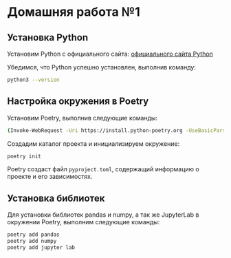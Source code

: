 # Домашняя работа №1

## Установка Python 

Установим Python с официального сайта: [официального сайта Python](https://www.python.org/downloads/release)

Убедимся, что Python успешно установлен, выполнив команду:

```bash
python3 --version
```

## Настройка окружения в Poetry

Установим Poetry, выполнив следующие команды:

```bash
(Invoke-WebRequest -Uri https://install.python-poetry.org -UseBasicParsing).Content | py -
```

Создадим каталог проекта и инициализируем окружение: 

```bash
poetry init
```

Poetry создаст файл `pyproject.toml`, содержащий информацию о проекте и его зависимостях.

## Установка библиотек

Для установки библиотек pandas и numpy, а так же JupyterLab в окружении Poetry, выполним следующие команды:

```bash
poetry add pandas
poetry add numpy
poetry add jupyter lab
```
